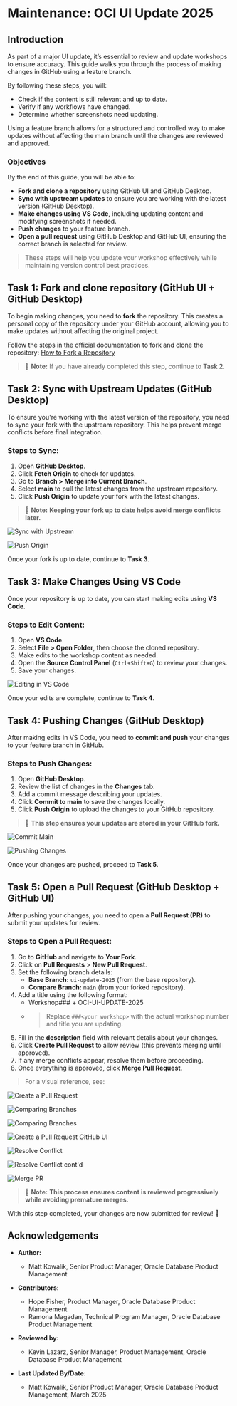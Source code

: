 # Maintenance: OCI UI Update 2025

## Introduction

As part of a major UI update, it’s essential to review and update workshops to ensure accuracy. This guide walks you through the process of making changes in GitHub using a feature branch.

By following these steps, you will:
- Check if the content is still relevant and up to date.
- Verify if any workflows have changed.
- Determine whether screenshots need updating.

Using a feature branch allows for a structured and controlled way to make updates without affecting the main branch until the changes are reviewed and approved.

### Objectives

By the end of this guide, you will be able to:

* **Fork and clone a repository** using GitHub UI and GitHub Desktop.
* **Sync with upstream updates** to ensure you are working with the latest version (GitHub Desktop).
* **Make changes using VS Code**, including updating content and modifying screenshots if needed.
* **Push changes** to your feature branch.
* **Open a pull request** using GitHub Desktop and GitHub UI, ensuring the correct branch is selected for review.

> These steps will help you update your workshop effectively while maintaining version control best practices.


## Task 1: Fork and clone repository (GitHub UI + GitHub Desktop)

To begin making changes, you need to **fork** the repository. This creates a personal copy of the repository under your GitHub account, allowing you to make updates without affecting the original project.

Follow the steps in the official documentation to fork and clone the repository:
[How to Fork a Repository](https://oracle-livelabs.github.io/common/sample-livelabs-templates/create-labs/labs/workshops/livelabs/?lab=3-labs-sync-github)

> 📌 **Note:** If you have already completed this step, continue to **Task 2**.

## Task 2: Sync with Upstream Updates (GitHub Desktop)

To ensure you're working with the latest version of the repository, you need to sync your fork with the upstream repository. This helps prevent merge conflicts before final integration.

### Steps to Sync:
1. Open **GitHub Desktop**.
2. Click **Fetch Origin** to check for updates.
3. Go to **Branch > Merge into Current Branch**.
4. Select **main** to pull the latest changes from the upstream repository.
5. Click **Push Origin** to update your fork with the latest changes.

> 📌 **Note:** **Keeping your fork up to date helps avoid merge conflicts later.**

![Sync with Upstream](./images/github_fetch_origin.png " ")

![Push Origin](./images/github_push_origin.png " ")

Once your fork is up to date, continue to **Task 3**.

## Task 3: Make Changes Using VS Code

Once your repository is up to date, you can start making edits using **VS Code**.

### Steps to Edit Content:

1. Open **VS Code**.
2. Select **File > Open Folder**, then choose the cloned repository.
3. Make edits to the workshop content as needed.
4. Open the **Source Control Panel** (`Ctrl+Shift+G`) to review your changes.
5. Save your changes.

![Editing in VS Code](./images/github_open_vscode.png " ")

Once your edits are complete, continue to **Task 4**.

## Task 4: Pushing Changes (GitHub Desktop)

After making edits in VS Code, you need to **commit and push** your changes to your feature branch in GitHub.

### Steps to Push Changes:

1. Open **GitHub Desktop**.
2. Review the list of changes in the **Changes** tab.
3. Add a commit message describing your updates.
4. Click **Commit to main** to save the changes locally.
5. Click **Push Origin** to upload the changes to your GitHub repository.

> 📌 **This step ensures your updates are stored in your GitHub fork.**

![Commit Main](./images/github_commit_main.png " ")

![Pushing Changes](./images/github_push_origin_pr.png " ")

Once your changes are pushed, proceed to **Task 5**.

## Task 5: Open a Pull Request (GitHub Desktop + GitHub UI)

After pushing your changes, you need to open a **Pull Request (PR)** to submit your updates for review.

### Steps to Open a Pull Request:

1. Go to **GitHub** and navigate to **Your Fork**.
2. Click on **Pull Requests** > **New Pull Request**.
3. Set the following branch details:
   - **Base Branch:** `ui-update-2025` (from the base repository).
   - **Compare Branch:** `main` (from your forked repository).
4. Add a title using the following format:
   - Workshop###<your workshop> + OCI-UI-UPDATE-2025
   - > Replace `###<your workshop>` with the actual workshop number and title you are updating.
5. Fill in the **description** field with relevant details about your changes.
6. Click **Create Pull Request** to allow review (this prevents merging until approved).
7. If any merge conflicts appear, resolve them before proceeding.
8. Once everything is approved, click **Merge Pull Request**.

> For a visual reference, see:

![Create a Pull Request](./images/github_create_pr.png " ")

![Comparing Branches](./images/github_comparing_branches.png " ")

![Comparing Branches](./images/github_comparing_branches_2.png " ")

![Create a Pull Request GitHub UI](./images/github_create_pr_title_button.png " ")

![Resolve Conflict](./images/github_resolve_conflict.png " ")

![Resolve Conflict cont'd](./images/github_resolve_conflict_contd.png " ")

![Merge PR](./images/github_merge_pr.png " ")

<!-- ![Confirm PR](./images/github_confirm_merge.png " ") -->

> 📌 **Note:** **This process ensures content is reviewed progressively while avoiding premature merges.**

With this step completed, your changes are now submitted for review! 🚀


## Acknowledgements
* **Author:**
    * Matt Kowalik, Senior Product Manager, Oracle Database Product Management
* **Contributors:**
    * Hope Fisher, Product Manager, Oracle Database Product Management
    * Ramona Magadan, Technical Program Manager, Oracle Database Product Management

* **Reviewed by:**
    * Kevin Lazarz, Senior Manager, Product Management, Oracle Database Product Management

* **Last Updated By/Date:**
    * Matt Kowalik, Senior Product Manager, Oracle Database Product Management, March 2025